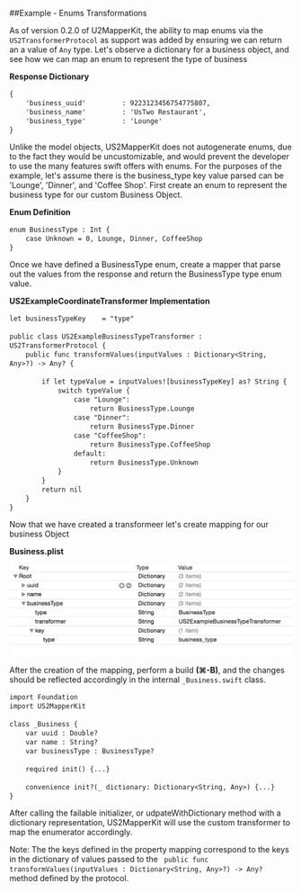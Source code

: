 ##Example - Enums Transformations

As of version 0.2.0 of U2MapperKit, the ability to map enums via the `US2TransformerProtocol` as support was added by ensuring we can return an a value of `Any` type. Let's observe a dictionary for a business object, and see how we can map an enum to represent the type of business

**Response Dictionary**

```
{
	'business_uuid'  	 	: 9223123456754775807,
	'business_name'  		: 'UsTwo Restaurant',
	'business_type'			: 'Lounge'
}
```

Unlike the model objects, US2MapperKit does not autogenerate enums, due to the fact they would be uncustomizable, and would prevent the developer to use the many features swift offers with enums. For the purposes of the example, let's assume there is the business_type key value parsed can be 'Lounge', 'Dinner', and 'Coffee Shop'. First create an enum to represent the business type for our custom Business Object.

**Enum Definition**

```
enum BusinessType : Int {
    case Unknown = 0, Lounge, Dinner, CoffeeShop
}
```

Once we have defined a BusinessType enum, create a mapper that parse out the values from the response and return the BusinessType type enum value. 

**US2ExampleCoordinateTransformer Implementation**

```
let businessTypeKey    = "type"

public class US2ExampleBusinessTypeTransformer : US2TransformerProtocol {
    public func transformValues(inputValues : Dictionary<String, Any>?) -> Any? {
        
        if let typeValue = inputValues![businessTypeKey] as? String {
            switch typeValue {
                case "Lounge":
                    return BusinessType.Lounge
                case "Dinner":
                    return BusinessType.Dinner
                case "CoffeeShop":
                    return BusinessType.CoffeeShop
                default:
                    return BusinessType.Unknown
            }
        }
        return nil
    }
}
```

Now that we have created a transformeer let's create mapping for our business Object

**Business.plist**
<br/>

![alt tag](/documentation/readme_assets/enum_example_plist.png?raw=true)
<br/>

After the creation of the mapping, perform a build **(⌘-B)**, and the changes should be reflected accordingly in the internal `_Business.swift` class.


```
import Foundation
import US2MapperKit

class _Business {
	var uuid : Double?
	var name : String?
	var businessType : BusinessType?

 	required init() {...}

 	convenience init?(_ dictionary: Dictionary<String, Any>) {...}
} 

```
After calling the failable initializer, or udpateWithDictionary method with a dictionary representation, US2MapperKit will use the custom transformer to map the enumerator accordingly.


Note: The the keys defined in the property mapping correspond to the keys in the dictionary of values passed to the ` public func transformValues(inputValues : Dictionary<String, Any>?) -> Any?` method defined by the protocol. 